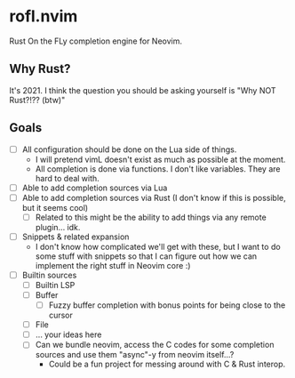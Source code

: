 # rofl.nvim

Rust On the FLy completion engine for Neovim.

## Why Rust?

It's 2021. I think the question you should be asking yourself is "Why NOT Rust?!?? (btw)"

## Goals

- [ ] All configuration should be done on the Lua side of things.
    - I will pretend vimL doesn't exist as much as possible at the moment.
    - All completion is done via functions. I don't like variables. They are hard to deal with.
- [ ] Able to add completion sources via Lua
- [ ] Able to add completion sources via Rust (I don't know if this is possible, but it seems cool)
    - [ ] Related to this might be the ability to add things via any remote plugin... idk.
- [ ] Snippets & related expansion
    - I don't know how complicated we'll get with these, but I want to do some stuff with snippets so that I can figure out how we can implement the right stuff in Neovim core :)
- [ ] Builtin sources
    - [ ] Builtin LSP
    - [ ] Buffer
        - [ ] Fuzzy buffer completion with bonus points for being close to the cursor
    - [ ] File
    - [ ] ... your ideas here
    - [ ] Can we bundle neovim, access the C codes for some completion sources and use them "async"-y from neovim itself...?
        - Could be a fun project for messing around with C & Rust interop.
